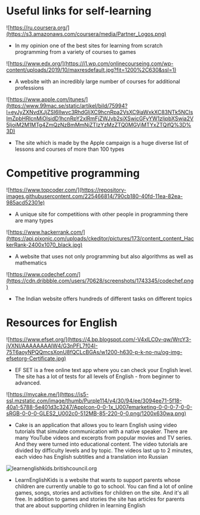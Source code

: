 # Useful links for self-learning
![https://ru.coursera.org/](https://s3.amazonaws.com/coursera/media/Partner_Logos.png)
* In my opinion one of the best sites for learning from scratch programming from a variety of courses to games

![https://www.edx.org/](https://i1.wp.com/onlinecourseing.com/wp-content/uploads/2019/10/maxresdefault.jpg?fit=1200%2C630&ssl=1)
* A website with an incredibly large number of courses for additional professions

![https://www.apple.com/itunes/](https://www.99mac.se/static/artikel/bild/75994?l=eyJyZXNvdXJjZSI6Ilwvc3RhdGljXC9hcnRpa2VsXC9iaWxkXC83NTk5NCIsImZpbHRlcnMiOlsidD1hcnRpY2xlRmFjZWJvb2siXSwicGFyYW1zIjpbXSwia2V5IjoiM2M1MTg4ZmQzNzBmMmNjZTIzYzMzZTQ0MGVjMTYxZTQifQ%3D%3D)
* The site which is made by the Apple campaign is a huge diverse list of lessons and courses of more than 100 types
# Competitive programming
![https://www.topcoder.com/](https://repository-images.githubusercontent.com/225466814/790cb180-40fd-11ea-82ea-985acd52301e)
* A unique site for competitions with other people in programming there are many types

![https://www.hackerrank.com/](https://api.pixonic.com/uploads/ckeditor/pictures/173/content_content_HackerRank-2400x1070_black.jpg)
* A website that uses not only programming but also algorithms as well as mathematics

![https://www.codechef.com/](https://cdn.dribbble.com/users/70628/screenshots/1743345/codechef.png)
* The Indian website offers hundreds of different tasks on different topics
# Resources for English
![https://www.efset.org/](https://4.bp.blogspot.com/-V4xlLC0v-qw/WrcY3-jVXNI/AAAAAAAAIW4/G3nPFL7f04I-75T6aoyNPQQmcsXonU8fQCLcBGAs/w1200-h630-p-k-no-nu/og-img-efsetorg-Certificate.jpg)
* EF SET is a free online text app where you can check your English level.
The site has a lot of  tests for all levels of English - from beginner to advanced.

![https://mycake.me/](https://is5-ssl.mzstatic.com/image/thumb/Purple114/v4/30/94/ee/3094ee71-5f18-40a1-5788-5e401d3c3247/AppIcon-0-0-1x_U007emarketing-0-0-0-7-0-0-sRGB-0-0-0-GLES2_U002c0-512MB-85-220-0-0.png/1200x630wa.png)
* Cake is an application that allows you to learn English using video tutorials that simulate communication with a native speaker. There are many YouTube videos and excerpts from popular movies and TV series. And they were turned into educational content. The video tutorials are divided by difficulty levels and by topic. The videos last up to 2 minutes, each video has English subtitles and a translation into Russian

![learnenglishkids.britishcouncil.org](http://4.bp.blogspot.com/-ryECYuMrTaY/VLgXF4_A29I/AAAAAAAAAa0/eDFU0EqonEU/w1200-h630-p-k-no-nu/LE-Kids-Wallpaper.png)
* LearnEnglishKids is a website that wants to support parents whose children are currently unable to go to school. You can find a lot of online games, songs, stories and activities for children on the site. And it's all free. In addition to games and stories the site has articles for parents that are about supporting children in learning English
